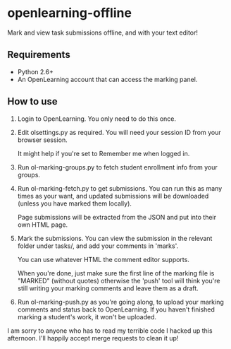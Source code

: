 openlearning-offline
====================

Mark and view task submissions offline, and with your text editor!

Requirements
------------

* Python 2.6+
* An OpenLearning account that can access the marking panel.

How to use
----------

1) Login to OpenLearning. You only need to do this once.

2) Edit olsettings.py as required. You will need your session ID from your
   browser session.

   It might help if you're set to Remember me when logged in.

3) Run ol-marking-groups.py to fetch student enrollment info from your groups.

4) Run ol-marking-fetch.py <ACTIVITY> to get submissions. You can run this as
   many times as your want, and updated submissions will be downloaded (unless
   you have marked them locally).

   Page submissions will be extracted from the JSON and put into their own HTML
   page.

5) Mark the submissions. You can view the submission in the relevant folder
   under tasks/, and add your comments in 'marks'.

   You can use whatever HTML the comment editor supports.

   When you're done, just make sure the first line of the marking file is
   "MARKED" (without quotes) otherwise the 'push' tool will think you're still
   writing your marking comments and leave them as a draft.

6) Run ol-marking-push.py <ACTIVITY> as you're going along, to upload your
   marking comments and status back to OpenLearning. If you haven't finished 
   marking a student's work, it won't be uploaded.

I am sorry to anyone who has to read my terrible code I hacked up this
afternoon. I'll happily accept merge requests to clean it up!